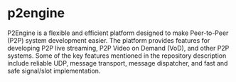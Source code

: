 p2engine
========

P2Engine is a flexible and efficient platform designed to make Peer-to-Peer (P2P) system development easier. The platform provides features for developing P2P live streaming, P2P Video on Demand (VoD), and other P2P systems. Some of the key features mentioned in the repository description include reliable UDP, message transport, message dispatcher, and fast and safe signal/slot implementation.
